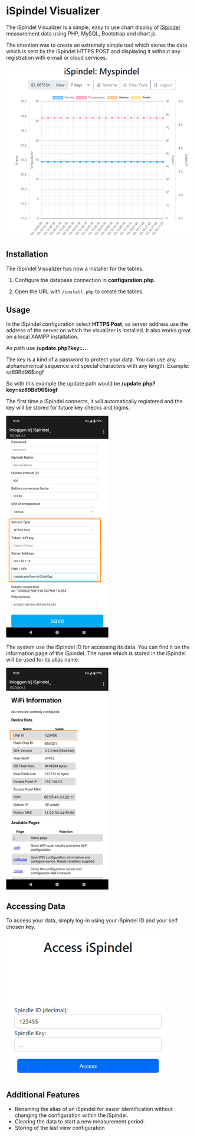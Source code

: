 
# iSpindel Visualizer
  
The iSpindel Visualizer is a simple, easy to use chart display of [iSpindel](https://www.ispindel.de) measurement data using PHP, MySQL, Bootstrap and chart.js.

The intention was to create an extremely simple tool which stores the data which is sent by the iSpindel HTTPS POST and displaying it without any registration with e-mail or cloud services.

![Dashboard](assets/dashboard.png)
  
## Installation

The iSpindel Visualizer has now a installer for the tables.

1. Configure the database connection in **configuration.php**.

2. Open the URL with `/install.php` to create the tables.

## Usage

  In the iSpindel configuration select **HTTPS Post**, as server address use the address of the server on which the visualizer is installed. It also works great on a local XAMPP installation.

As path use **/update.php?key=...**

The key is a kind of a password to protect your data. You can use any alphanumerical sequence and special characters with any length. Example: sz89Bd96$iogf

So with this example the update path would be **/update.php?key=sz89Bd96$iogf**

The first time a iSpindel connects, it will automatically registered and the key will be stored for future key checks and logins.

  ![Post configuration](assets/post_config.png)

The system use the iSpindel ID for accessing its data. You can find it on the information page of the iSpindel.
The name which is stored in the iSpindel will be used for its alias name.

  ![Spindle ID](assets/spindleid.png)

## Accessing Data

To access your data, simply log-in using your iSpindel ID and your self chosen key.

![Login Screen](assets/login.png)

## Additional Features

- Renaming the alias of an iSpindel for easier identification without changing the configuration within the iSpindel.
- Clearing the data to start a new measurement period.
- Storing of the last view configuration